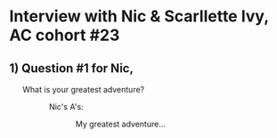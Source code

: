 # Interview with Nic & Scarllette Ivy, AC cohort #23

## 1) Question #1 for Nic,

<ol>What is your greatest adventure?<ol/>
<ol>Nic's A's:<ol/>
<ol>My greatest adventure...<ol/>

